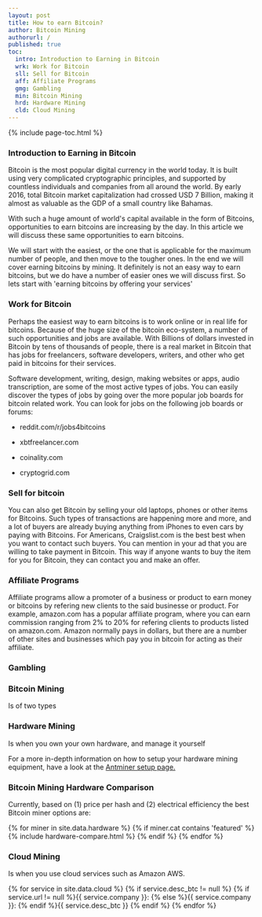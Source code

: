```yaml
---
layout: post
title: How to earn Bitcoin?
author: Bitcoin Mining
authorurl: /
published: true
toc:
  intro: Introduction to Earning in Bitcoin
  wrk: Work for Bitcoin
  sll: Sell for Bitcoin
  aff: Affiliate Programs
  gmg: Gambling
  min: Bitcoin Mining
  hrd: Hardware Mining
  cld: Cloud Mining
---
```


{% include page-toc.html %}

<h3 id="intro"> Introduction to Earning in Bitcoin</h3>

Bitcoin is the most popular digital currency in the world today. It is built using very complicated cryptographic principles, and supported by countless individuals and companies from all around the world. By early 2016, total Bitcoin market capitalization had crossed USD 7 Billion, making it almost as valuable as the GDP of a small country like Bahamas. 

With such a huge amount of world's capital available in the form of Bitcoins, opportunities to earn bitcoins are increasing by the day. In this article we will discuss these same opportunities to earn bitcoins. 

We will start with the easiest, or the one that is applicable for the maximum number of people, and then move to the tougher ones. In the end we will cover earning bitcoins by mining. It definitely is not an easy way to earn bitcoins, but we do have a number of easier ones we will discuss first. So lets start with 'earning bitcoins by offering your services'

<h3 id="wrk">Work for Bitcoin</h3>

Perhaps the easiest way to earn bitcoins is to work online or in real life for bitcoins. Because of the huge size of the bitcoin eco-system, a number of such opportunities and jobs are available. With Billions of dollars invested in Bitcoin by tens of thousands of people, there is a real market in Bitcoin that has jobs for freelancers, software developers, writers, and other who get paid in bitcoins for their services. 

Software development, writing, design, making websites or apps, audio transcription, are some of the most active types of jobs. You can easily discover the types of jobs by going over the more popular job boards for bitcoin related work. You can look for jobs on the following job boards or forums:

* reddit.com/r/jobs4bitcoins

* xbtfreelancer.com

* coinality.com

* cryptogrid.com



<h3 id="sll">Sell for bitcoin</h3>

You can also get Bitcoin by selling your old laptops, phones or other items for Bitcoins. Such types of transactions are happening more and more, and a lot of buyers are already buying anything from iPhones to even cars by paying with Bitcoins. For Americans, Craigslist.com is the best best when you want to contact such buyers. You can mention in your ad that you are willing to take payment in Bitcoin. This way if anyone wants to buy the item for you for Bitcoin, they can contact you and make an offer. 


<h3 id='aff'> Affiliate Programs</h3>

Affiliate programs allow a promoter of a business or product to earn money or bitcoins by refering new clients to the said businesse or product. For example, amazon.com has a popular affiliate program, where you can earn commission ranging from 2% to 20% for refering clients to products listed on amazon.com. Amazon normally pays in dollars, but there are a number of other sites and businesses which pay you in bitcoin for acting as their affiliate. 

<h3 id='gmg'> Gambling </h3>



<h3 id="min">Bitcoin Mining</h3>

Is of two types

<h3 id="hrd">Hardware Mining</h3>
Is when you own your own hardware, and manage it yourself

For a more in-depth information on how to setup your hardware mining equipment, have a look at the <a href="/antminer-s3-bitcoin-miner-setup/">Antminer setup page.</a> 

### Bitcoin Mining Hardware Comparison

Currently, based on (1) price per hash and (2) electrical efficiency the best Bitcoin miner options are: 

<div class="hardware-comparison">
{% for miner in site.data.hardware %}
{% if miner.cat contains 'featured' %}
{% include hardware-compare.html %}
{% endif %}
{% endfor %}
</div>


<h3 id="clf">Cloud Mining</h3>
Is when you use cloud services such as Amazon AWS. 

{% for service in site.data.cloud %} 
{% if service.desc_btc != null %}
{% if service.url != null %}{{ service.company }}: {% else %}{{ service.company }}: {% endif %}{{ service.desc_btc }}
{% endif %} {% endfor %}


